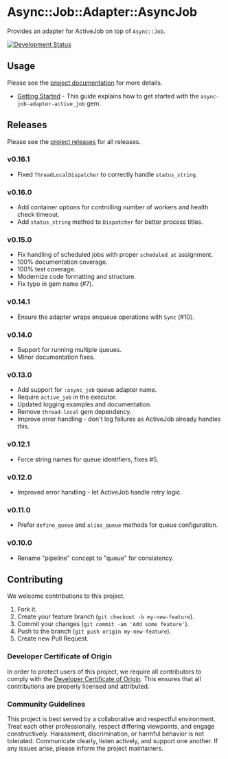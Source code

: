 # Async::Job::Adapter::AsyncJob

Provides an adapter for ActiveJob on top of `Async::Job`.

[![Development Status](https://github.com/socketry/async-job-adapter-active_job/workflows/Test/badge.svg)](https://github.com/socketry/async-job-adapter-active_job/actions?workflow=Test)

## Usage

Please see the [project documentation](https://socketry.github.io/async-job-adapter-active_job/) for more details.

  - [Getting Started](https://socketry.github.io/async-job-adapter-active_job/guides/getting-started/index) - This guide explains how to get started with the `async-job-adapter-active_job` gem.

## Releases

Please see the [project releases](https://socketry.github.io/async-job-adapter-active_job/releases/index) for all releases.

### v0.16.1

  - Fixed `ThreadLocalDispatcher` to correctly handle `status_string`.

### v0.16.0

  - Add container options for controlling number of workers and health check timeout.
  - Add `status_string` method to `Dispatcher` for better process titles.

### v0.15.0

  - Fix handling of scheduled jobs with proper `scheduled_at` assignment.
  - 100% documentation coverage.
  - 100% test coverage.
  - Modernize code formatting and structure.
  - Fix typo in gem name (\#7).

### v0.14.1

  - Ensure the adapter wraps enqueue operations with `Sync` (\#10).

### v0.14.0

  - Support for running multiple queues.
  - Minor documentation fixes.

### v0.13.0

  - Add support for `:async_job` queue adapter name.
  - Require `active_job` in the executor.
  - Updated logging examples and documentation.
  - Remove `thread-local` gem dependency.
  - Improve error handling - don't log failures as ActiveJob already handles this.

### v0.12.1

  - Force string names for queue identifiers, fixes \#5.

### v0.12.0

  - Improved error handling - let ActiveJob handle retry logic.

### v0.11.0

  - Prefer `define_queue` and `alias_queue` methods for queue configuration.

### v0.10.0

  - Rename "pipeline" concept to "queue" for consistency.

## Contributing

We welcome contributions to this project.

1.  Fork it.
2.  Create your feature branch (`git checkout -b my-new-feature`).
3.  Commit your changes (`git commit -am 'Add some feature'`).
4.  Push to the branch (`git push origin my-new-feature`).
5.  Create new Pull Request.

### Developer Certificate of Origin

In order to protect users of this project, we require all contributors to comply with the [Developer Certificate of Origin](https://developercertificate.org/). This ensures that all contributions are properly licensed and attributed.

### Community Guidelines

This project is best served by a collaborative and respectful environment. Treat each other professionally, respect differing viewpoints, and engage constructively. Harassment, discrimination, or harmful behavior is not tolerated. Communicate clearly, listen actively, and support one another. If any issues arise, please inform the project maintainers.
